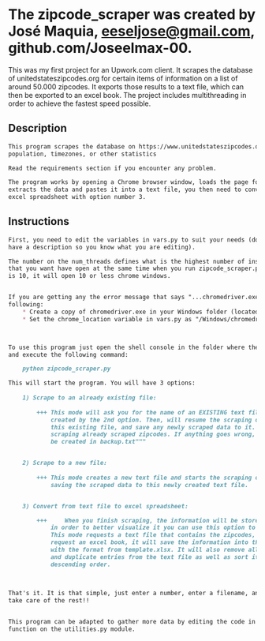 # The zipcode_scraper was created by José Maquia, eeseljose@gmail.com, github.com/Joseelmax-00.

This was my first project for an Upwork.com client. It scrapes the database of unitedstateszipcodes.org for certain items of information on a list of around 50.000 zipcodes. It exports those results to a text file, which can then be exported to an excel book. The project includes multithreading in order to achieve the fastest speed possible. 

## Description

```markdown
This program scrapes the database on https://www.unitedstateszipcodes.org/ for data, such as 
population, timezones, or other statistics

Read the requirements section if you encounter any problem.

The program works by opening a Chrome browser window, loads the page for a specific zipcode, 
extracts the data and pastes it into a text file, you then need to convert the text file into an 
excel spreadsheet with option number 3.
```

## Instructions

```markdown
First, you need to edit the variables in vars.py to suit your needs (don't worry, all variables 
have a description so you know what you are editing).

The number on the num_threads defines what is the highest number of instances of Chrome 
that you want have open at the same time when you run zipcode_scraper.py. If this number 
is 10, it will open 10 or less chrome windows. 


If you are getting any the error message that says "...chromedriver.exe must be in PATH..." do the
following:
	* Create a copy of chromedriver.exe in your Windows folder (located on your hard drive)
	* Set the chrome_location variable in vars.py as "/Windows/chromedriver"



To use this program just open the shell console in the folder where the program is located in 
and execute the following command: 

	python zipcode_scraper.py

This will start the program. You will have 3 options:
	
	1) Scrape to an already existing file: 
		
		+++	This mode will ask you for the name of an EXISTING text file that was 
			created by the 2nd option. Then, will resume the scraping operation from 
			this existing file, and save any newly scraped data to it. It will avoid 
			scraping already scraped zipcodes. If anything goes wrong, a backup will 
			be created in backup.txt"""


	2) Scrape to a new file: 				
		
		+++	This mode creates a new text file and starts the scraping operation, 
			saving the scraped data to this newly created text file.


	3) Convert from text file to excel spreadsheet: 	

		+++ 	When you finish scraping, the information will be stored in a text file, 
			in order to better visualize it you can use this option to 
			This mode requests a text file that contains the zipcodes, and will also 
 			request an excel book, it will save the information into the excel book 
			with the format from template.xlsx. It will also remove all corrupted 
			and duplicate entries from the text file as well as sort it by 
			descending order.				
	

		
That's it. It is that simple, just enter a number, enter a filename, and the program will 
take care of the rest!!


This program can be adapted to gather more data by editing the code in the get_required_info 
function on the utilities.py module.
```




